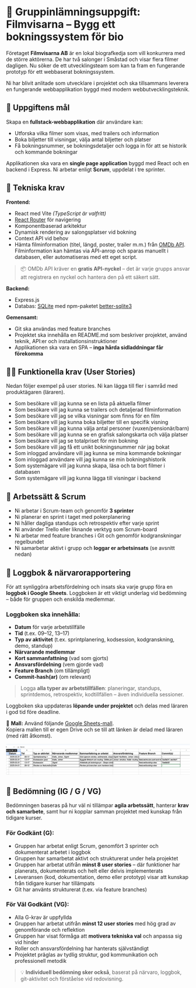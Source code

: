 # 📝 Gruppinlämningsuppgift: Filmvisarna – Bygg ett bokningssystem för bio

Företaget **Filmvisarna AB** är en lokal biografkedja som vill konkurrera med de större aktörerna. De har två salonger i Småstad och visar flera filmer dagligen. Nu söker de ett utvecklingsteam som kan ta fram en fungerande prototyp för ett webbaserat bokningssystem.

Ni har blivit anlitade som utvecklare i projektet och ska tillsammans leverera en fungerande webbapplikation byggd med modern webbutvecklingsteknik.

## 🎯 Uppgiftens mål

Skapa en **fullstack-webbapplikation** där användare kan:

- Utforska vilka filmer som visas, med trailers och information
- Boka biljetter till visningar, välja antal biljetter och platser
- Få bokningsnummer, se bokningsdetaljer och logga in för att se historik och kommande bokningar

Applikationen ska vara en **single page application** byggd med React och en backend i Express. Ni arbetar enligt **Scrum**, uppdelat i tre sprinter.

## 🧰 Tekniska krav

**Frontend:**

- React med Vite _(TypeScript är valfritt)_
- [React Router](https://www.npmjs.com/package/react-router-dom) för navigering
- Komponentbaserad arkitektur
- Dynamisk rendering av salongsplatser vid bokning
- Context API vid behov
- Hämta filminformation (titel, längd, poster, trailer m.m.) från [OMDb API](https://www.omdbapi.com/).  
  Filminformation kan hämtas via API-anrop och sparas manuellt i databasen, eller automatiseras med ett eget script.

> 📦 OMDb API kräver en **gratis API-nyckel** – det är varje grupps ansvar att registrera en nyckel och hantera den på ett säkert sätt.

**Backend:**

- Express.js
- Databas: [SQLite](https://www.sqlitetutorial.net/) med npm-paketet [better-sqlite3](https://www.npmjs.com/package/better-sqlite3)

**Gemensamt:**

- Git ska användas med feature branches
- Projektet ska innehålla en README.md som beskriver projektet, använd teknik, API:er och installationsinstruktioner
- Applikationen ska vara en SPA – **inga hårda sidladdningar får förekomma**

## 🧑‍💻 Funktionella krav (User Stories)

Nedan följer exempel på user stories. Ni kan lägga till fler i samråd med produktägaren (läraren).

- Som besökare vill jag kunna se en lista på aktuella filmer
- Som besökare vill jag kunna se trailers och detaljerad filminformation
- Som besökare vill jag se vilka visningar som finns för en film
- Som besökare vill jag kunna boka biljetter till en specifik visning
- Som besökare vill jag kunna välja antal personer (vuxen/pensionär/barn)
- Som besökare vill jag kunna se en grafisk salongskarta och välja platser
- Som besökare vill jag se totalpriset för min bokning
- Som besökare vill jag få ett unikt bokningsnummer när jag bokat
- Som inloggad användare vill jag kunna se mina kommande bokningar
- Som inloggad användare vill jag kunna se min bokningshistorik
- Som systemägare vill jag kunna skapa, läsa och ta bort filmer i databasen
- Som systemägare vill jag kunna lägga till visningar i backend

## 🔄 Arbetssätt & Scrum

- Ni arbetar i Scrum-team och genomför **3 sprinter**
- Ni planerar en sprint i taget med pokerplanering
- Ni håller dagliga standups och retrospektiv efter varje sprint
- Ni använder Trello eller liknande verktyg som Scrum-board
- Ni arbetar med feature branches i Git och genomför kodgranskningar regelbundet
- Ni samarbetar aktivt i grupp och **loggar er arbetsinsats** (se avsnitt nedan)

## 📘 Loggbok & närvarorapportering

För att synliggöra arbetsfördelning och insats ska varje grupp föra en **loggbok i Google Sheets**. Loggboken är ett viktigt underlag vid bedömning – både för gruppen och enskilda medlemmar.

### Loggboken ska innehålla:

- **Datum** för varje arbetstillfälle
- **Tid** (t.ex. 09–12, 13–17)
- **Typ av aktivitet** (t.ex. sprintplanering, kodsession, kodgranskning, demo, standup)
- **Närvarande medlemmar**
- **Kort sammanfattning** (vad som gjorts)
- **Ansvarsfördelning** (vem gjorde vad)
- **Feature Branch** (om tillämpligt)
- **Commit-hash(ar)** (om relevant)

> Logga **alla typer av arbetstillfällen**: planeringar, standups, sprintdemos, retrospektiv, kodtillfällen – även individuella sessioner.

Loggboken ska uppdateras **löpande under projektet** och delas med läraren i god tid före deadline.

📎 **Mall:** Använd följande [Google Sheets-mall](https://docs.google.com/spreadsheets/d/1UvQ87lWCBvPlzIHpwgXkEPq_l8HGVzGvs6T86vx2RbM/edit?gid=0#gid=0).  
Kopiera mallen till er egen Drive och se till att länken är delad med läraren (med rätt åtkomst).

![Exempel på loggbok](./screenshot-log-draft.png)

## 🧪 Bedömning (IG / G / VG)

Bedömningen baseras på hur väl ni tillämpar **agila arbetssätt**, hanterar **krav och samarbete**, samt hur ni kopplar samman projektet med kunskap från tidigare kurser.

### **För Godkänt (G):**

- Gruppen har arbetat enligt Scrum, genomfört 3 sprinter och dokumenterat arbetet i loggbok
- Gruppen har samarbetat aktivt och strukturerat under hela projektet
- Gruppen har arbetat utifrån **minst 8 user stories** – där funktioner har planerats, dokumenterats och helt eller delvis implementerats
- Leveransen (kod, dokumentation, demo eller prototyp) visar att kunskap från tidigare kurser har tillämpats
- Git har använts strukturerat (t.ex. via feature branches)

### **För Väl Godkänt (VG):**

- Alla G-krav är uppfyllda
- Gruppen har arbetat utifrån **minst 12 user stories** med hög grad av genomförande och reflektion
- Gruppen har visat förmåga att **motivera tekniska val** och anpassa sig vid hinder
- Roller och ansvarsfördelning har hanterats självständigt
- Projektet präglas av tydlig struktur, god kommunikation och professionell metodik

> 💡 **Individuell bedömning sker också**, baserat på närvaro, loggbok, git-aktivitet och förståelse vid redovisning.
